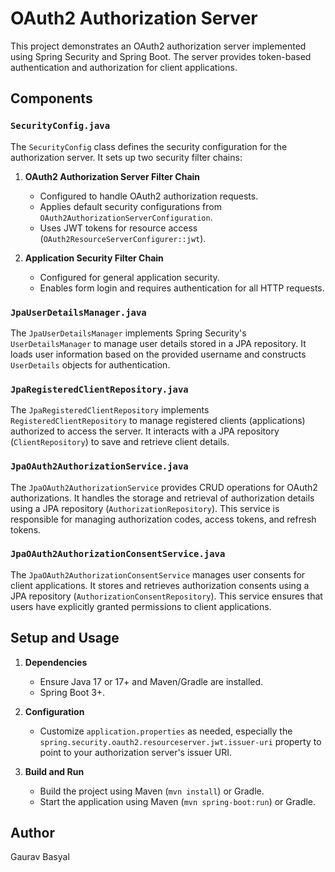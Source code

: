 # OAuth2 Authorization Server

This project demonstrates an OAuth2 authorization server implemented using Spring Security and Spring Boot. The server provides token-based authentication and authorization for client applications.

## Components

### `SecurityConfig.java`

The `SecurityConfig` class defines the security configuration for the authorization server. It sets up two security filter chains:
1. **OAuth2 Authorization Server Filter Chain**
    - Configured to handle OAuth2 authorization requests.
    - Applies default security configurations from `OAuth2AuthorizationServerConfiguration`.
    - Uses JWT tokens for resource access (`OAuth2ResourceServerConfigurer::jwt`).

2. **Application Security Filter Chain**
    - Configured for general application security.
    - Enables form login and requires authentication for all HTTP requests.

### `JpaUserDetailsManager.java`

The `JpaUserDetailsManager` implements Spring Security's `UserDetailsManager` to manage user details stored in a JPA repository. It loads user information based on the provided username and constructs `UserDetails` objects for authentication.

### `JpaRegisteredClientRepository.java`

The `JpaRegisteredClientRepository` implements `RegisteredClientRepository` to manage registered clients (applications) authorized to access the server. It interacts with a JPA repository (`ClientRepository`) to save and retrieve client details.

### `JpaOAuth2AuthorizationService.java`

The `JpaOAuth2AuthorizationService` provides CRUD operations for OAuth2 authorizations. It handles the storage and retrieval of authorization details using a JPA repository (`AuthorizationRepository`). This service is responsible for managing authorization codes, access tokens, and refresh tokens.

### `JpaOAuth2AuthorizationConsentService.java`

The `JpaOAuth2AuthorizationConsentService` manages user consents for client applications. It stores and retrieves authorization consents using a JPA repository (`AuthorizationConsentRepository`). This service ensures that users have explicitly granted permissions to client applications.

## Setup and Usage

1. **Dependencies**
    - Ensure Java 17 or 17+ and Maven/Gradle are installed.
    - Spring Boot 3+.

2. **Configuration**
    - Customize `application.properties` as needed, especially the `spring.security.oauth2.resourceserver.jwt.issuer-uri` property to point to your authorization server's issuer URI.

3. **Build and Run**
    - Build the project using Maven (`mvn install`) or Gradle.
    - Start the application using Maven (`mvn spring-boot:run`) or Gradle.

## Author

Gaurav Basyal
